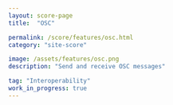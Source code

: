 ```yaml
---
layout: score-page
title:  "OSC"

permalink: /score/features/osc.html
category: "site-score"

image: /assets/features/osc.png
description: "Send and receive OSC messages"

tag: "Interoperability"
work_in_progress: true
---
```

